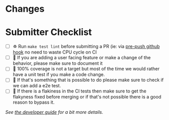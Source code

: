 <!-- 🎉🎉🎉 Thank you for the PR!!! 🎉🎉🎉 -->

# Changes

<!-- Describe your changes here- ideally you can get that description straight from
your descriptive commit message(s)! -->

# Submitter Checklist

- [ ] ♽  Run `make test lint` before submitting a PR (ie: via [pre-push github hook](../hack/dev/prep-push-hook) no need to waste CPU cycle on CI
- [ ] 📖 If you are adding a user facing feature or make a change of the behavior, please make sure to document it
- [ ] 🧪 100% coverage is not a target but most of the time we would rather have a unit test if you make a code change.
- [ ] 🎁 If that's something that is possible to do please make sure to check if we can add a e2e test.
- [ ] 🔎 If there is a flakiness in the CI tests then make sure to get the flakyness fixed before merging or if that's not possible there is a good reason to bypass it.

_See [the developer guide](https://github.com/openshift-pipelines/pipelines-as-code/blob/main/docs/development.md) for a bit more details._
